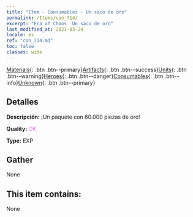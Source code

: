 ```yaml
---
title: "Item - Consumables - Un saco de oro"
permalink: /Items/con_714/
excerpt: "Era of Chaos  Un saco de oro"
last_modified_at: 2021-03-24
locale: es
ref: "con_714.md"
toc: false
classes: wide
---
```

 [Materials](/es/Items/){: .btn .btn--primary}[Artifacts](/es/Items/Artifacts/){: .btn .btn--success}[Units](/es/Items/Units/){: .btn .btn--warning}[Heroes](/es/Items/Heroes/){: .btn .btn--danger}[Consumables](/es/Items/Consumables/){: .btn .btn--info}[Unknown](/es/Items/Unknown/){: .btn .btn--primary}

## Detalles
 **Descripción:** ¡Un paquete con 60.000 piezas de oro!

 **Quality:** <span style="color: #DA70D6">OK</span>

 **Type:** EXP

## Gather

  None

## This item contains:

  None


